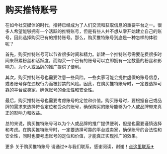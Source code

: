 # 购买推特账号

在如今社交媒体的时代，推特已经成为了人们交流和获取信息的重要平台之一。很多人希望能够拥有一个活跃的推特账号，但是有些人并不想从零开始建立自己的账号，因此选择购买已有的推特账号。那么，购买推特账号到底是一种怎样的体验呢？

首先，购买推特账号可以节省很多时间和精力。新建一个推特账号需要花费很多时间来积累粉丝和活跃度，而购买一个已有的账号可以立即拥有一定数量的粉丝和影响力，为个人或品牌的推广提供了便利。

其次，购买推特账号也需要注意一些风险。一些卖家可能会提供虚假的账号信息，或者账号存在违规行为而被封禁的风险。因此，在购买推特账号时，一定要选择可靠的平台或卖家，确保账号的合法性和安全性。

最后，购买推特账号也需要考虑账号的定位和价值。购买账号时，要根据自己或品牌的需求来选择符合定位和受众的账号，确保购买的账号能够为个人或品牌带来真正的影响力和收益。

总的来说，购买推特账号可以为个人或品牌的推广提供便利，但是也需要谨慎选择和考虑。在购买推特账号时，一定要选择可靠的平台或卖家，确保账号的合法性和安全性，同时也要考虑账号的定位和价值，才能真正实现推广的效果。

更多 关于购买推特账号 请通过✈与我们联系，感谢阅读，谢谢！[点这里联系✈](https://b.k02.cc)